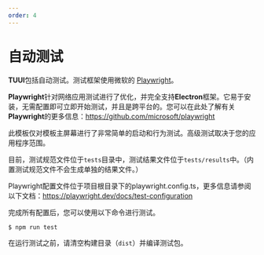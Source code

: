 ```yaml
---
order: 4
---
```


# 自动测试

**TUUI**包括自动测试。测试框架使用微软的 [Playwright](https://playwright.dev)。

**Playwright**针对网络应用测试进行了优化，并完全支持**Electron**框架。它易于安装，无需配置即可立即开始测试，并且是跨平台的。您可以在此处了解有关**Playwright**的更多信息：https://github.com/microsoft/playwright

此模板仅对模板主屏幕进行了非常简单的启动和行为测试。高级测试取决于您的应用程序范围。

目前，测试规范文件位于`tests`目录中，测试结果文件位于`tests/results`中。（内置测试规范文件不会生成单独的结果文件。）

Playwright配置文件位于项目根目录下的playwright.config.ts，更多信息请参阅以下文档：https://playwright.dev/docs/test-configuration

完成所有配置后，您可以使用以下命令进行测试。

```shell
$ npm run test
```

在运行测试之前，请清空构建目录（`dist`）并编译测试包。
